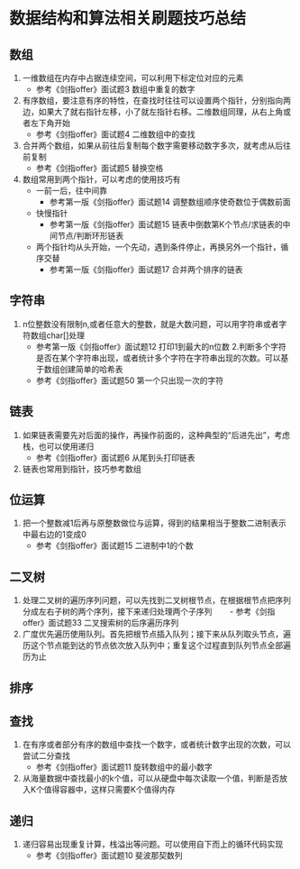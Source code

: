 # 数据结构和算法相关刷题技巧总结

## 数组
1. 一维数组在内存中占据连续空间，可以利用下标定位对应的元素 
	- 参考《剑指offer》面试题3 数组中重复的数字
2. 有序数组，要注意有序的特性，在查找时往往可以设置两个指针，分别指向两边，如果大了就右指针左移，小了就左指针右移。二维数组同理，从右上角或者左下角开始
	- 参考《剑指offer》面试题4 二维数组中的查找
3. 合并两个数组，如果从前往后复制每个数字需要移动数字多次，就考虑从后往前复制
	- 参考《剑指offer》面试题5 替换空格
4. 数组常用到两个指针，可以考虑的使用技巧有
	- 一前一后，往中间靠
		- 参考第一版《剑指offer》面试题14 调整数组顺序使奇数位于偶数前面
	- 快慢指针
		- 参考第一版《剑指offer》面试题15 链表中倒数第K个节点/求链表的中间节点/判断环形链表
	- 两个指针均从头开始，一个先动，遇到条件停止，再换另外一个指针，循序交替
		- 参考第一版《剑指offer》面试题17 合并两个排序的链表
## 字符串
1. n位整数没有限制n,或者任意大的整数，就是大数问题，可以用字符串或者字符数组char[]处理
	- 参考第一版《剑指offer》面试题12 打印1到最大的n位数
2.判断多个字符是否在某个字符串出现，或者统计多个字符在字符串出现的次数。可以基于数组创建简单的哈希表
	- 参考《剑指offer》面试题50 第一个只出现一次的字符
## 链表
1. 如果链表需要先对后面的操作，再操作前面的，这种典型的“后进先出”，考虑栈，也可以使用递归
	- 参考《剑指offer》面试题6 从尾到头打印链表
2. 链表也常用到指针，技巧参考数组
## 位运算
1. 把一个整数减1后再与原整数做位与运算，得到的结果相当于整数二进制表示中最右边的1变成0
	- 参考《剑指offer》面试题15 二进制中1的个数

## 二叉树
1. 处理二叉树的遍历序列问题，可以先找到二叉树根节点，在根据根节点把序列分成左右子树的两个序列，接下来递归处理两个子序列
        - 参考《剑指offer》面试题33 二叉搜索树的后序遍历序列
2. 广度优先遍历使用队列。首先把根节点插入队列；接下来从队列取头节点，遍历这个节点能到达的节点依次放入队列中；重复这个过程直到队列节点全部遍历为止

## 排序

## 查找
1. 在有序或者部分有序的数组中查找一个数字，或者统计数字出现的次数，可以尝试二分查找
	- 参考《剑指offer》面试题11 旋转数组中的最小数字
2. 从海量数据中查找最小的k个值，可以从硬盘中每次读取一个值，判断是否放入K个值得容器中，这样只需要K个值得内存
## 递归
1. 递归容易出现重复计算，栈溢出等问题。可以使用自下而上的循环代码实现
	- 参考《剑指offer》面试题10 斐波那契数列
